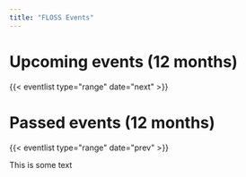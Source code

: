 ```yaml
---
title: "FLOSS Events"
---
```


# Upcoming events (12 months)

{{< eventlist type="range" date="next" >}}


# Passed events (12 months)

{{< eventlist type="range" date="prev" >}}

This is some text
